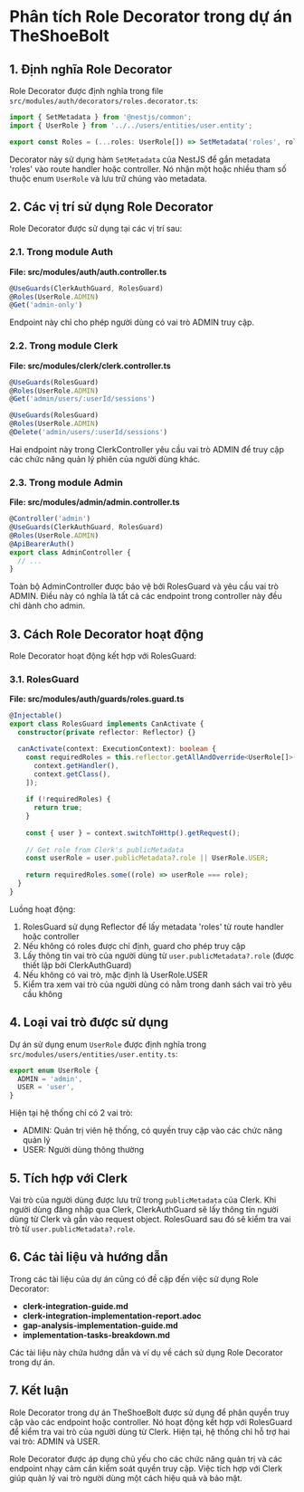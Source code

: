 # Phân tích Role Decorator trong dự án TheShoeBolt

## 1. Định nghĩa Role Decorator

Role Decorator được định nghĩa trong file `src/modules/auth/decorators/roles.decorator.ts`:

```typescript
import { SetMetadata } from '@nestjs/common';
import { UserRole } from '../../users/entities/user.entity';

export const Roles = (...roles: UserRole[]) => SetMetadata('roles', roles);
```

Decorator này sử dụng hàm `SetMetadata` của NestJS để gắn metadata 'roles' vào route handler hoặc controller. Nó nhận một hoặc nhiều tham số thuộc enum `UserRole` và lưu trữ chúng vào metadata.

## 2. Các vị trí sử dụng Role Decorator

Role Decorator được sử dụng tại các vị trí sau:

### 2.1. Trong module Auth

**File: src/modules/auth/auth.controller.ts**
```typescript
@UseGuards(ClerkAuthGuard, RolesGuard)
@Roles(UserRole.ADMIN)
@Get('admin-only')
```

Endpoint này chỉ cho phép người dùng có vai trò ADMIN truy cập.

### 2.2. Trong module Clerk

**File: src/modules/clerk/clerk.controller.ts**
```typescript
@UseGuards(RolesGuard)
@Roles(UserRole.ADMIN)
@Get('admin/users/:userId/sessions')
```

```typescript
@UseGuards(RolesGuard)
@Roles(UserRole.ADMIN)
@Delete('admin/users/:userId/sessions')
```

Hai endpoint này trong ClerkController yêu cầu vai trò ADMIN để truy cập các chức năng quản lý phiên của người dùng khác.

### 2.3. Trong module Admin

**File: src/modules/admin/admin.controller.ts**
```typescript
@Controller('admin')
@UseGuards(ClerkAuthGuard, RolesGuard)
@Roles(UserRole.ADMIN)
@ApiBearerAuth()
export class AdminController {
  // ...
}
```

Toàn bộ AdminController được bảo vệ bởi RolesGuard và yêu cầu vai trò ADMIN. Điều này có nghĩa là tất cả các endpoint trong controller này đều chỉ dành cho admin.

## 3. Cách Role Decorator hoạt động

Role Decorator hoạt động kết hợp với RolesGuard:

### 3.1. RolesGuard

**File: src/modules/auth/guards/roles.guard.ts**
```typescript
@Injectable()
export class RolesGuard implements CanActivate {
  constructor(private reflector: Reflector) {}

  canActivate(context: ExecutionContext): boolean {
    const requiredRoles = this.reflector.getAllAndOverride<UserRole[]>('roles', [
      context.getHandler(),
      context.getClass(),
    ]);
    
    if (!requiredRoles) {
      return true;
    }
    
    const { user } = context.switchToHttp().getRequest();
    
    // Get role from Clerk's publicMetadata
    const userRole = user.publicMetadata?.role || UserRole.USER;
    
    return requiredRoles.some((role) => userRole === role);
  }
}
```

Luồng hoạt động:
1. RolesGuard sử dụng Reflector để lấy metadata 'roles' từ route handler hoặc controller
2. Nếu không có roles được chỉ định, guard cho phép truy cập
3. Lấy thông tin vai trò của người dùng từ `user.publicMetadata?.role` (được thiết lập bởi ClerkAuthGuard)
4. Nếu không có vai trò, mặc định là UserRole.USER
5. Kiểm tra xem vai trò của người dùng có nằm trong danh sách vai trò yêu cầu không

## 4. Loại vai trò được sử dụng

Dự án sử dụng enum `UserRole` được định nghĩa trong `src/modules/users/entities/user.entity.ts`:

```typescript
export enum UserRole {
  ADMIN = 'admin',
  USER = 'user',
}
```

Hiện tại hệ thống chỉ có 2 vai trò:
- ADMIN: Quản trị viên hệ thống, có quyền truy cập vào các chức năng quản lý
- USER: Người dùng thông thường

## 5. Tích hợp với Clerk

Vai trò của người dùng được lưu trữ trong `publicMetadata` của Clerk. Khi người dùng đăng nhập qua Clerk, ClerkAuthGuard sẽ lấy thông tin người dùng từ Clerk và gắn vào request object. RolesGuard sau đó sẽ kiểm tra vai trò từ `user.publicMetadata?.role`.

## 6. Các tài liệu và hướng dẫn

Trong các tài liệu của dự án cũng có đề cập đến việc sử dụng Role Decorator:

- **clerk-integration-guide.md**
- **clerk-integration-implementation-report.adoc**
- **gap-analysis-implementation-guide.md**
- **implementation-tasks-breakdown.md**

Các tài liệu này chứa hướng dẫn và ví dụ về cách sử dụng Role Decorator trong dự án.

## 7. Kết luận

Role Decorator trong dự án TheShoeBolt được sử dụng để phân quyền truy cập vào các endpoint hoặc controller. Nó hoạt động kết hợp với RolesGuard để kiểm tra vai trò của người dùng từ Clerk. Hiện tại, hệ thống chỉ hỗ trợ hai vai trò: ADMIN và USER.

Role Decorator được áp dụng chủ yếu cho các chức năng quản trị và các endpoint nhạy cảm cần kiểm soát quyền truy cập. Việc tích hợp với Clerk giúp quản lý vai trò người dùng một cách hiệu quả và bảo mật.